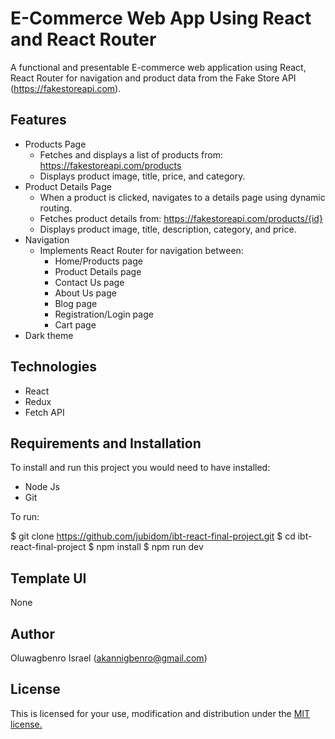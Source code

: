 # E-Commerce Web App Using React and React Router

A functional and presentable E-commerce web application using React, 
React Router for navigation and product data from the Fake Store API (https://fakestoreapi.com).

## Features

- Products Page
  - Fetches and displays a list of products from: https://fakestoreapi.com/products
  - Displays product image, title, price, and category.
- Product Details Page
  - When a product is clicked, navigates to a details page using dynamic routing.
  - Fetches product details from: https://fakestoreapi.com/products/{id}
  - Displays product image, title, description, category, and price.
- Navigation
  - Implements React Router for navigation between:
    - Home/Products page
    - Product Details page
    - Contact Us page
    - About Us page
    - Blog page
    - Registration/Login page
    - Cart page
- Dark theme
 
## Technologies

- React
- Redux
- Fetch API

## Requirements and Installation

To install and run this project you would need to have installed:
- Node Js
- Git

To run:

$ git clone https://github.com/jubidom/ibt-react-final-project.git
$ cd ibt-react-final-project
$ npm install
$ npm run dev

## Template UI

None

## Author

Oluwagbenro Israel (akannigbenro@gmail.com)

## License

This is licensed for your use, modification and distribution under the [MIT license.](https://opensource.org/licenses/MIT)
